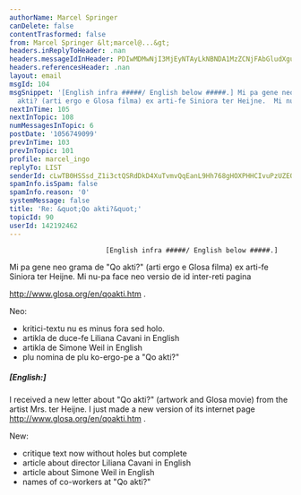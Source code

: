 ```yaml
---
authorName: Marcel Springer
canDelete: false
contentTrasformed: false
from: Marcel Springer &lt;marcel@...&gt;
headers.inReplyToHeader: .nan
headers.messageIdInHeader: PDIwMDMwNjI3MjEyNTAyLkNBNDA1MzZCNjFAbGludXgubG9jYWw+
headers.referencesHeader: .nan
layout: email
msgId: 104
msgSnippet: '[English infra #####/ English below #####.] Mi pa gene neo grama de Qo
  akti? (arti ergo e Glosa filma) ex arti-fe Siniora ter Heijne.  Mi nu-pa face neo'
nextInTime: 105
nextInTopic: 108
numMessagesInTopic: 6
postDate: '1056749099'
prevInTime: 103
prevInTopic: 101
profile: marcel_ingo
replyTo: LIST
senderId: cLwTB0HSSsd_Z1i3ctQSRdDkD4XuTvmvQqEanL9Hh768gHOXPHHCIvuPzUZEQSUeUFF3oSkAnrejkOOl5IJQca2DrZjZsXF5xu7_6w
spamInfo.isSpam: false
spamInfo.reason: '0'
systemMessage: false
title: 'Re: &quot;Qo akti?&quot;'
topicId: 90
userId: 142192462
---
```


                            [English infra #####/ English below #####.]


Mi pa gene neo grama de "Qo akti?" (arti ergo e Glosa filma) ex arti-fe 
Siniora ter Heijne.  Mi nu-pa face neo versio de id inter-reti pagina 

  http://www.glosa.org/en/qoakti.htm . 

Neo: 
  - kritici-textu nu es minus fora sed holo. 
  - artikla de duce-fe Liliana Cavani in English 
  - artikla de Simone Weil in English 
  - plu nomina de plu ko-ergo-pe a "Qo akti?" 




##### [English:]

I received a new letter about "Qo akti?" (artwork and Glosa movie) from 
the artist Mrs. ter Heijne.  I just made a new version of its internet 
page http://www.glosa.org/en/qoakti.htm . 

New: 
  - critique text now without holes but complete 
  - article about director Liliana Cavani in English 
  - article about Simone Weil in English 
  - names of co-workers at "Qo akti?" 
  



